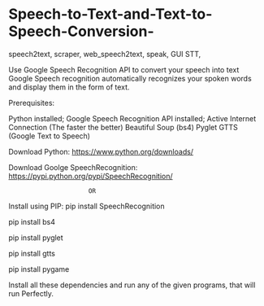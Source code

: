 # Speech-to-Text-and-Text-to-Speech-Conversion-


speech2text,
scraper,
web_speech2text,
speak,
GUI STT,

Use Google Speech Recognition API to convert your speech into text Google Speech recognition automatically recognizes your spoken words and display them in the form of text.

Prerequisites:

Python installed; Google Speech Recognition API installed; Active Internet Connection (The faster the better) Beautiful Soup (bs4) Pyglet GTTS (Google Text to Speech)

Download Python: https://www.python.org/downloads/

Download Goolge SpeechRecognition: https://pypi.python.org/pypi/SpeechRecognition/

                          OR
Install using PIP: pip install SpeechRecognition

pip install bs4

pip install pyglet

pip install gtts

pip install pygame

Install all these dependencies and run any of the given programs, that will run Perfectly.
